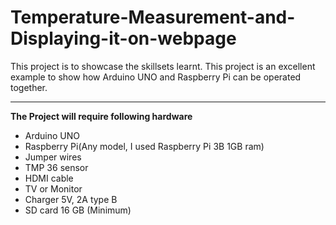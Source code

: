 <h1> Temperature-Measurement-and-Displaying-it-on-webpage </h1>
This project is to showcase the skillsets learnt. This project is an excellent example to show how Arduino UNO and Raspberry Pi can be operated together.
<hr>
<b> The Project will require following hardware</b>
<ul>
    <li>Arduino UNO</li>
    <li>Raspberry Pi(Any model, I used Raspberry Pi 3B 1GB ram)</li>
    <li>Jumper wires</li>
    <li>TMP 36 sensor</li>
    <li>HDMI cable</li>
    <li>TV or Monitor</li>
    <li>Charger 5V, 2A type B</li>
    <li>SD card 16 GB (Minimum)</li>
</ul>
